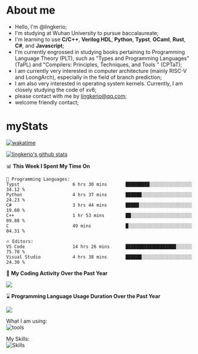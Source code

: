 # About me

- Hello, I'm @lingkerio; 
- I'm studying at Wuhan University to pursue baccalaureate;
- I'm learning to use **C/C++**, **Verilog HDL**, **Python**, **Typst**, **OCaml**, **Rust**, **C#**, and **Javascript**;
- I'm currently engrossed in studying books pertaining to Programming Language Theory (PLT), such as "Types and Programming Languages" (TaPL) and "Compilers: Principles, Techniques, and Tools " (CPTaT);
- I am currently very interested in computer architecture (mainly RISC-V and LoongArch), especially in the field of branch prediction;
- I am also very interested in operating system kernels. Currently, I am closely studying the code of xv6;
- please contact with me by lingkerio@qq.com;
- welcome friendly contact;


# myStats
[![wakatime](https://wakatime.com/badge/user/91f23013-72dc-47fa-9246-c7f1d9e4561b.svg)](https://wakatime.com/@91f23013-72dc-47fa-9246-c7f1d9e4561b)

[![lingkerio's github stats](https://github-readme-stats-sigma-five.vercel.app/api?username=lingkerio&count_private=true&show_icons=true&theme=gruvbox "![lingkerio's github stats")](https://github.com/anuraghazra/github-readme-stats)

<!--START_SECTION:waka-->
📊 **This Week I Spent My Time On** 

```text
💬 Programming Languages: 
Typst                    6 hrs 30 mins       █████████░░░░░░░░░░░░░░░░   34.12 % 
Python                   4 hrs 37 mins       ██████░░░░░░░░░░░░░░░░░░░   24.23 % 
C#                       3 hrs 44 mins       █████░░░░░░░░░░░░░░░░░░░░   19.60 % 
C++                      1 hr 53 mins        ██░░░░░░░░░░░░░░░░░░░░░░░   09.88 % 
C                        49 mins             █░░░░░░░░░░░░░░░░░░░░░░░░   04.31 % 

🔥 Editors: 
VS Code                  14 hrs 26 mins      ███████████████████░░░░░░   75.70 % 
Visual Studio            4 hrs 38 mins       ██████░░░░░░░░░░░░░░░░░░░   24.30 % 
```


<!--END_SECTION:waka-->

📅 **My Coding Activity Over the Past Year**

<a href="https://wakatime.com"><img src="https://wakatime.com/share/@lingkerio/9d8c2ccb-422f-4031-86b5-c947c7b728ba.png" /></a>

⌛ **Programming Language Usage Duration Over the Past Year**

<a href="https://wakatime.com"><img src="https://wakatime.com/share/@lingkerio/b4268c3a-49e5-469e-b094-8e53392cb864.png" /></a>

What I am using:  
![tools](https://skillicons.dev/icons?i=discord,twitter,linkedin,gitlab,git,github,neovim,vim,stackoverflow,visualstudio,vscode,pycharm,arch,debian,ubuntu)  


My Skills:  
![Skills](https://skillicons.dev/icons?i=linux,windows,c,cpp,ocaml,rust,py,cs,js)  
